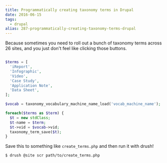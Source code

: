 ```yaml
---
title: Programmatically creating taxonomy terms in Drupal
date: 2016-06-15
tags: 
  - drupal
alias: 287-programmatically-creating-taxonomy-terms-drupal
---
```


Because sometimes you need to roll out a bunch of taxonomy terms across 26 sites, and you just don't feel like clicking those buttons.

~~~php

$terms = [
  'iReport',
  'Infographic',
  'Video',
  'Case Study',
  'Application Note',
  'Data Sheet',
];

$vocab = taxonomy_vocabulary_machine_name_load('vocab_machine_name');

foreach($terms as $term) {
  $t = new stdClass;
  $t-name = $term;
  $t->vid = $vocab->vid;
  taxonomy_term_save($t);
}
~~~

Save this to something like `create_terms.php` and then run it with drush!

~~~bash
$ drush @site scr path/to/create_terms.php
~~~